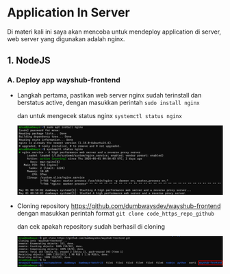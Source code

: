 # Application In Server

Di materi kali ini saya akan mencoba untuk mendeploy application di server, web server yang digunakan adalah nginx.

## 1. NodeJS

### A. Deploy app wayshub-frontend

- Langkah pertama, pastikan web server nginx sudah terinstall dan berstatus active, dengan masukkan perintah ``` sudo install nginx ```

  dan untuk mengecek status nginx ``` systemctl status nginx ```

  ![alt text](https://github.com/mochamadrere/devops23-dumbways-mochamadrere/blob/main/Pict/day5_a_step0.png)

- Cloning repository https://github.com/dumbwaysdev/wayshub-frontend dengan masukkan perintah format ``` git clone code_https_repo_github ```

  dan cek apakah repository sudah berhasil di cloning

  ![alt text](https://github.com/mochamadrere/devops23-dumbways-mochamadrere/blob/main/Pict/day5_a_step1.png)

